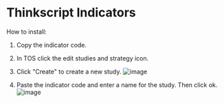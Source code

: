 # Thinkscript Indicators


How to install:

1. Copy the indicator code.

2. In TOS click the edit studies and strategy icon.

3. Click "Create" to create a new study.
![image](https://user-images.githubusercontent.com/75052782/203637160-8b7c4371-7b4f-46ab-aef3-ed830e04e2ec.png)


4. Paste the indicator code and enter a name for the study. Then click ok.
![image](https://user-images.githubusercontent.com/75052782/203637595-788c6ec2-0cd4-4976-8471-fabef037ea43.png)

